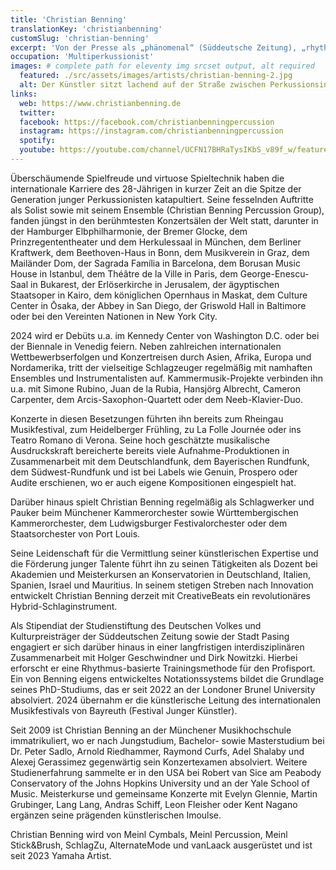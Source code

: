 ```yaml
---
title: 'Christian Benning'
translationKey: 'christianbenning'
customSlug: 'christian-benning'
excerpt: 'Von der Presse als „phänomenal“ (Süddeutsche Zeitung), „rhythmisches Genie“ (Die ZEIT) und „voller eleganter Perfektion“ (Kōbe Newspaper) gerühmt, finden Auftritte des aufstrebenden Multiperkussionisten Christian Benning weltweit größte Aufmerksamkeit.'
occupation: 'Multiperkussionist'
images: # complete path for eleventy img srcset output, alt required
  featured: ./src/assets/images/artists/christian-benning-2.jpg
  alt: Der Künstler sitzt lachend auf der Straße zwischen Perkussionsinstrumenten und jongliert mit Schlegeln
links:
  web: https://www.christianbenning.de
  twitter:
  facebook: https://facebook.com/christianbenningpercussion
  instagram: https://instagram.com/christianbenningpercussion
  spotify:
  youtube: https://youtube.com/channel/UCFN17BHRaTysIKbS_v89f_w/featured
---
```


Überschäumende Spielfreude und virtuose Spieltechnik haben die internationale Karriere des 28-Jährigen in kurzer Zeit an die Spitze der Generation junger Perkussionisten katapultiert. Seine fesselnden Auftritte als Solist sowie mit seinem Ensemble (Christian Benning Percussion Group), fanden jüngst in den berühmtesten Konzertsälen der Welt statt, darunter in der Hamburger Elbphilharmonie, der Bremer Glocke, dem Prinzregententheater und dem Herkulessaal in München, dem Berliner Kraftwerk, dem Beethoven-Haus in Bonn, dem Musikverein in Graz, dem Mailänder Dom, der Sagrada Família in Barcelona, dem Borusan Music House in Istanbul, dem Théâtre de la Ville in Paris, dem George-Enescu-Saal in Bukarest, der Erlöserkirche in Jerusalem, der ägyptischen Staatsoper in Kairo, dem königlichen Opernhaus in Maskat, dem Culture Center in Ōsaka, der Abbey in San Diego, der Griswold Hall in Baltimore oder bei den Vereinten Nationen in New York City.

2024 wird er Debüts u.a. im Kennedy Center von Washington D.C. oder bei der Biennale in Venedig feiern. Neben zahlreichen internationalen Wettbewerbserfolgen und Konzertreisen durch Asien, Afrika, Europa und Nordamerika, tritt der vielseitige Schlagzeuger regelmäßig mit namhaften Ensembles und Instrumentalisten auf. Kammermusik-Projekte verbinden ihn u.a. mit Simone Rubino, Juan de la Rubia, Hansjörg Albrecht, Cameron Carpenter, dem Arcis-Saxophon-Quartett oder dem Neeb-Klavier-Duo.

Konzerte in diesen Besetzungen führten ihn bereits zum Rheingau Musikfestival, zum Heidelberger Frühling, zu La Folle Journée oder ins Teatro Romano di Verona. Seine hoch geschätzte musikalische Ausdruckskraft bereicherte bereits viele Aufnahme-Produktionen in Zusammenarbeit mit dem Deutschlandfunk, dem Bayerischen Rundfunk, dem Südwest-Rundfunk und ist bei Labels wie Genuin, Prospero oder Audite erschienen, wo er auch eigene Kompositionen eingespielt hat.

Darüber hinaus spielt Christian Benning regelmäßig als Schlagwerker und Pauker beim Münchener Kammerorchester sowie Württembergischen Kammerorchester, dem Ludwigsburger Festivalorchester oder dem Staatsorchester von Port Louis.

Seine Leidenschaft für die Vermittlung seiner künstlerischen Expertise und die Förderung junger Talente führt ihn zu seinen Tätigkeiten als Dozent bei Akademien und Meisterkursen an Konservatorien in Deutschland, Italien, Spanien, Israel und Mauritius. In seinem stetigen Streben nach Innovation entwickelt Christian Benning derzeit mit CreativeBeats ein revolutionäres Hybrid-Schlaginstrument.

Als Stipendiat der Studienstiftung des Deutschen Volkes und Kulturpreisträger der Süddeutschen Zeitung sowie der Stadt Pasing engagiert er sich darüber hinaus in einer langfristigen interdisziplinären Zusammenarbeit mit Holger Geschwindner und Dirk Nowitzki. Hierbei erforscht er eine Rhythmus-basierte Trainingsmethode für den Profisport. Ein von Benning eigens entwickeltes Notationssystems bildet die Grundlage seines PhD-Studiums, das er seit 2022 an der Londoner Brunel University absolviert. 2024 übernahm er die künstlerische Leitung des internationalen Musikfestivals von Bayreuth (Festival Junger Künstler).

Seit 2009 ist Christian Benning an der Münchener Musikhochschule immatrikuliert, wo er nach Jungstudium, Bachelor- sowie Masterstudium bei Dr. Peter Sadlo, Arnold Riedhammer, Raymond Curfs, Adel Shalaby und Alexej Gerassimez gegenwärtig sein Konzertexamen absolviert. Weitere Studienerfahrung sammelte er in den USA bei Robert van Sice am Peabody Conservatory of the Johns Hopkins University und an der Yale School of Music. Meisterkurse und gemeinsame Konzerte mit Evelyn Glennie, Martin Grubinger, Lang Lang, Andras Schiff, Leon Fleisher oder Kent Nagano ergänzen seine prägenden künstlerischen Imoulse.

Christian Benning wird von Meinl Cymbals, Meinl Percussion, Meinl Stick&Brush, SchlagZu, AlternateMode und vanLaack ausgerüstet und ist seit 2023 Yamaha Artist.
